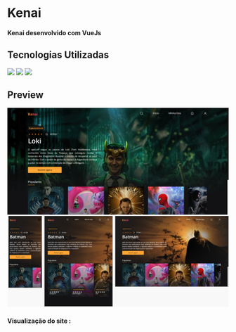 <h1>Kenai</h1>
<h4>Kenai desenvolvido com VueJs</h4>
<h2>Tecnologias Utilizadas</h2>
<div style="display: inline_block">
  <img  src="https://img.shields.io/badge/HTML5-E34F26?style=for-the-badge&logo=html5&logoColor=white">
  <img src="https://img.shields.io/badge/CSS3-1572B6?style=for-the-badge&logo=css3&logoColor=white">
  <img src="https://img.shields.io/badge/JavaScript-F7DF1E?style=for-the-badge&logo=javascript&logoColor=black">
 </div>
<h2>Preview</h2>
<img margin-bottom="20px" src="src/assets/readme1.PNG">
<img margin-bottom="20px" src="src/assets/readme2.PNG">
<h4  style="display: inline_block">Visualização do site :</h4><a style="display: inline_block" 
